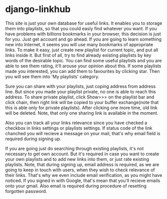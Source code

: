 # django-linkhub
  This site is just your own database for useful links. It enables you to storage them into playlists, so that you could easly find whatever you want. If you have problems with billions bookmarks in your browser, this decision is just for you. Just get account and go ahead. If you are going to learn something new into Internet, it seems you will use many bookmarks of appropriate links. To make it easy, just create new playlist for current topic, and put all links inside it. But first of all, try to find already existing playlists by key words of the desirable topic. You can find some useful playlists and you are able to see them rating, it'll arouse your opinion about this. If some playlists made you interested, you can add them to favourites by clicking star. Then you will see them into 'My playlists' category.
  
  Sure you can share with your playlists, just coping address from address line. But since you made your playlist private, no one is able to reach this address. To share private playlist, click Show>>> on the playlist bar and click chain, then right link will be copied to your buffer exchange(note that this is able only for private playlists). After clicking one more time, old link will be deleted. Note, that only one sharing link is available in the moment.
  
  Also you can track all your links relevance since you have checked a checkbox in links settings or playlists settings. If status code of the link chanched you will recieve a message on your mail, that's why email field is required during signing up.
  
  If you are going just do searching through existing playlists, it's not necessary to get own account. But it's required in case you want to create your own playlists and to add new links into them, or just rate existing playlists. Note, that during signing up, email address is required, as we are going to keep in touch with users, when they wish to check relevance of their links. That's why we even include email verification, as you might have noticed. If you signed in with Google, that's mean that you'll recieve emails onto your gmail. Also email is required during procedure of resetting forgotten password.
